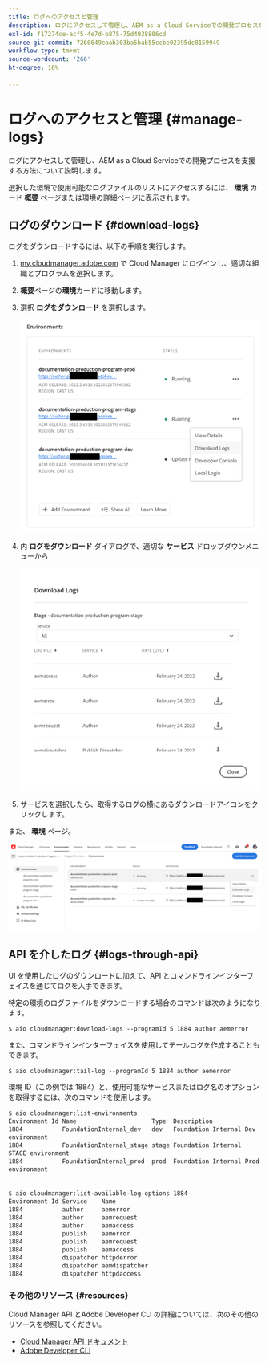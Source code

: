 ```yaml
---
title: ログへのアクセスと管理
description: ログにアクセスして管理し、AEM as a Cloud Serviceでの開発プロセスを支援する方法について説明します。
exl-id: f17274ce-acf5-4e7d-b875-75d4938806cd
source-git-commit: 7260649eaab303ba5bab55ccbe02395dc8159949
workflow-type: tm+mt
source-wordcount: '266'
ht-degree: 16%

---
```



# ログへのアクセスと管理 {#manage-logs}

ログにアクセスして管理し、AEM as a Cloud Serviceでの開発プロセスを支援する方法について説明します。

選択した環境で使用可能なログファイルのリストにアクセスするには、 **環境** カード **概要** ページまたは環境の詳細ページに表示されます。

## ログのダウンロード {#download-logs}

ログをダウンロードするには、以下の手順を実行します。

1. [my.cloudmanager.adobe.com](https://my.cloudmanager.adobe.com/) で Cloud Manager にログインし、適切な組織とプログラムを選択します。

1. **概要**&#x200B;ページの&#x200B;**環境**&#x200B;カードに移動します。

1. 選択 **ログをダウンロード** を選択します。

   ![ログメニュー項目をダウンロード](assets/download-logs1.png)

1. 内 **ログをダウンロード** ダイアログで、適切な **サービス** ドロップダウンメニューから

   ![ログをダウンロードダイアログ](assets/download-preview.png)

1. サービスを選択したら、取得するログの横にあるダウンロードアイコンをクリックします。

また、 **環境** ページ。

![環境画面からのログ](assets/download-logs.png)

## API を介したログ {#logs-through-api}

UI を使用したログのダウンロードに加えて、API とコマンドラインインターフェイスを通じてログを入手できます。

特定の環境のログファイルをダウンロードする場合のコマンドは次のようになります。

```shell
$ aio cloudmanager:download-logs --programId 5 1884 author aemerror
```

また、コマンドラインインターフェイスを使用してテールログを作成することもできます。

```shell
$ aio cloudmanager:tail-log --programId 5 1884 author aemerror
```

環境 ID（この例では 1884）と、使用可能なサービスまたはログ名のオプションを取得するには、次のコマンドを使用します。

```shell
$ aio cloudmanager:list-environments
Environment Id Name                     Type  Description                          
1884           FoundationInternal_dev   dev   Foundation Internal Dev environment  
1884           FoundationInternal_stage stage Foundation Internal STAGE environment
1884           FoundationInternal_prod  prod  Foundation Internal Prod environment
 
 
$ aio cloudmanager:list-available-log-options 1884
Environment Id Service    Name         
1884           author     aemerror     
1884           author     aemrequest   
1884           author     aemaccess    
1884           publish    aemerror     
1884           publish    aemrequest   
1884           publish    aemaccess    
1884           dispatcher httpderror   
1884           dispatcher aemdispatcher
1884           dispatcher httpdaccess
```

### その他のリソース {#resources}

Cloud Manager API とAdobe Developer CLI の詳細については、次のその他のリソースを参照してください。

* [Cloud Manager API ドキュメント](https://developer.adobe.com/experience-cloud/cloud-manager/)
* [Adobe Developer CLI](https://github.com/adobe/aio-cli-plugin-cloudmanager)
